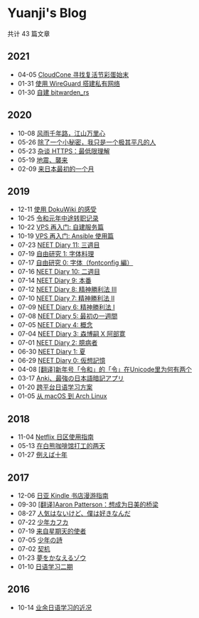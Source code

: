 # Yuanji's Blog

共计 43 篇文章
## 2021
- 04-05 [CloudCone 寻找复活节彩蛋始末](content/post/CloudCone%20寻找复活节彩蛋始末/index.md)
- 01-31 [使用 WireGuard 搭建私有网络](content/post/使用%20WireGuard%20搭建私有网络.md)
- 01-30 [自建 bitwarden_rs](content/post/自建%20bitwarden_rs.md)
## 2020
- 10-08 [风雨千年路，江山万里心](content/post/风雨千年路，江山万里心.md)
- 05-26 [除了一个小秘密，我只是一个极其平凡的人](content/post/除了一个小秘密，我只是一个极其平凡的人.md)
- 05-23 [杂谈 HTTPS：最低限理解](content/post/杂谈%20HTTPS：最低限理解.md)
- 05-19 [地震、襲来](content/post/地震、襲来.md)
- 02-09 [来日本最初的一个月](content/post/来日本最初的一个月.md)
## 2019
- 12-11 [使用 DokuWiki 的感受](content/post/使用DokuWiki的感受.md)
- 10-25 [令和元年中途转职记录](content/post/令和元年中途转职记录.md)
- 10-22 [VPS 再入门: 自建服务篇](content/post/VPS%20再入门:%20自建服务篇/index.md)
- 10-19 [VPS 再入门: Ansible 使用篇](content/post/VPS%20再入门:%20Ansible%20使用篇/index.md)
- 07-23 [NEET Diary 11: 三週目](content/post/NEET%20Diary%2011:%20三週目.md)
- 07-19 [自由研究 1: 字体料理](content/post/自由研究%201:%20字体料理/index.md)
- 07-17 [自由研究 0: 字体（fontconfig 編）](content/post/自由研究%200:%20字体（fontconfig%20編）/index.md)
- 07-16 [NEET Diary 10: 二週目](content/post/NEET%20Diary%2010:%20二週目.md)
- 07-14 [NEET Diary 9: 本番](content/post/NEET%20Diary%209:%20本番.md)
- 07-12 [NEET Diary 8: 精神勝利法 Ⅲ](content/post/NEET%20Diary%208:%20精神勝利法%20Ⅲ.md)
- 07-10 [NEET Diary 7: 精神勝利法 Ⅱ](content/post/NEET%20Diary%207:%20精神勝利法%20Ⅱ.md)
- 07-09 [NEET Diary 6: 精神勝利法 Ⅰ](content/post/NEET%20Diary%206:%20精神勝利法%20Ⅰ.md)
- 07-08 [NEET Diary 5: 最初の一週間](content/post/NEET%20Diary%205:%20最初の一週間.md)
- 07-05 [NEET Diary 4: 概念](content/post/NEET%20Diary%204:%20概念.md)
- 07-04 [NEET Diary 3: 森博嗣 X 阿部寛](content/post/NEET%20Diary%203:%20森博嗣%20X%20阿部寛.md)
- 07-01 [NEET Diary 2: 臆病者](content/post/NEET%20Diary%202:%20臆病者.md)
- 06-30 [NEET Diary 1: 夏](content/post/NEET%20Diary%201:%20夏.md)
- 06-29 [NEET Diary 0: 仮想記憶](content/post/NEET%20Diary%200:%20仮想記憶.md)
- 04-08 [[翻译]新年号「令和」的「令」在Unicode里为何有两个](content/post/[翻译]新年号「令和」的「令」在Unicode里为何有两个/index.md)
- 03-17 [Anki、最強の日本語暗記アプリ](content/post/Anki、最強の日本語暗記アプリ/index.md)
- 01-20 [跨平台日语学习方案](content/post/跨平台日语学习方案/index.md)
- 01-05 [从 macOS 到 Arch Linux](content/post/从macOS到ArchLinux/index.md)
## 2018
- 11-04 [Netflix 日区使用指南](content/post/Netflix日区使用指南/index.md)
- 05-13 [在白熊咖啡馆打工的两天](content/post/在白熊咖啡馆打工的两天/index.md)
- 01-27 [例えば十年](content/post/例えば十年.md)
## 2017
- 12-06 [日亚 Kindle 书店漫游指南](content/post/日亚Kindle书店漫游指南.md)
- 09-30 [[翻译]Aaron Patterson：想成为日美的桥梁](content/post/[翻译]Aaron_Patterson：想成为日美的桥梁.md)
- 08-27 [人気はないけど、僕は好きなんだ](content/post/人気はないけど、僕は好きなんだ.md)
- 07-22 [少年カフカ](content/post/少年カフカ.md)
- 07-19 [来自星期天的使者](content/post/来自星期天的使者.md)
- 07-05 [少年の詩](content/post/少年の詩.md)
- 07-02 [契机](content/post/契机.md)
- 01-23 [夢をかなえるゾウ](content/post/夢をかなえるゾウ.md)
- 01-10 [日语学习二期](content/post/日语学习二期.md)
## 2016
- 10-14 [业余日语学习的近况](content/post/业余日语学习的近况.md)
